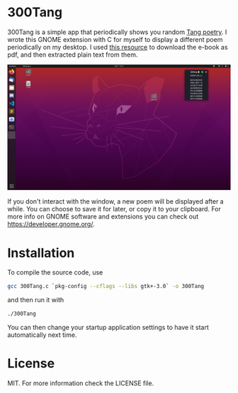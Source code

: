 # 300Tang

300Tang is a simple app that periodically shows you random [Tang poetry](https://en.wikipedia.org/wiki/Tang_poetry). I wrote this GNOME extension with C for myself to display a different poem periodically on my desktop. I used [this resource](https://www.mandarinchineseschool.com/index.php/resources/104-free-download-300-tang-poems-in-chinese-pinyin-and-english) to download the e-book as pdf, and then extracted plain text from them. 

![Screenshot](/screenshot1.png)


If you don't interact with the window, a new poem will be displayed after a while. You can choose to save it for later, or copy it to your clipboard. 
For more info on GNOME software and extensions you can check out https://developer.gnome.org/. 

# Installation
To compile the source code, use
```bash
gcc 300Tang.c `pkg-config --cflags --libs gtk+-3.0` -o 300Tang
```
and then run it with
```bash
./300Tang

```
You can then change your startup application settings to have it start automatically next time.

# License
MIT. For more information check the LICENSE file.

